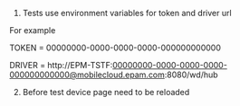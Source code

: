1. Tests use environment variables for token and driver url

For example 

TOKEN = 00000000-0000-0000-0000-000000000000
 
DRIVER = http://EPM-TSTF:00000000-0000-0000-0000-000000000000@mobilecloud.epam.com:8080/wd/hub

2. Before test device page need to be reloaded